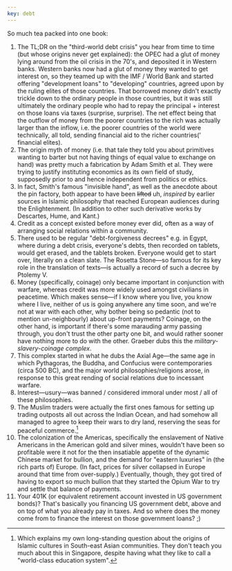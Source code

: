 ```yaml
---
key: debt
---
```


So much tea packed into one book:

1.  The TL;DR on the "third-world debt crisis" you hear from time to time (but
    whose origins never get explained): the OPEC had a glut of money lying
    around from the oil crisis in the 70's, and deposited it in Western banks.
    Western banks now had a glut of money they wanted to get interest on, so
    they teamed up with the IMF / World Bank and started offering "development
    loans" to "developing" countries, agreed upon by the ruling elites of those
    countries. That borrowed money didn't exactly trickle down to the ordinary
    people in those countries, but it was still ultimately the ordinary people
    who had to repay the principal + interest on those loans via taxes
    (surprise, surprise). The net effect being that the outflow of money from
    the poorer countries to the rich was actually larger than the inflow, i.e.
    the poorer countries of the world were technically, all told, sending
    financial aid to the richer countries(’ financial elites).
1.  The origin myth of money (i.e. that tale they told you about primitives
    wanting to barter but not having things of equal value to exchange on hand)
    was pretty much a fabrication by Adam Smith et al. They were trying to
    justify instituting economics as its own field of study, supposedly
    prior to and hence independent from politics or ethics.
1.  In fact, Smith's famous "invisible hand", as well as the anecdote about the
    pin factory, both appear to have been ~~lifted~~ uh, _inspired_ by earlier
    sources in Islamic philosophy that reached European audiences during the
    Enlightenment. (In addition to other such derivative works by Descartes,
    Hume, and Kant.)
1.  Credit as a concept existed before money ever did, often as a way of
    arranging social relations within a community.
1.  There used to be regular "debt-forgiveness decrees" e.g. in Egypt, where
    during a debt crisis, everyone's debts, then recorded on tablets, would get
    erased, and the tablets broken. Everyone would get to start over, literally
    on a clean slate. The Rosetta Stone—so famous for its key role in the
    translation of texts—is actually a record of such a decree by Ptolemy V.
1.  Money (specifically, coinage) only became important in conjunction with
    warfare, whereas credit was more widely used amongst civilians in
    peacetime. Which makes sense—if I know where you live, you know where I
    live, neither of us is going anywhere any time soon, and we're not at war
    with each other, why bother being so pedantic (not to mention
    un-neighbourly) about up-front payments? Coinage, on the other hand, is
    important if there's some marauding army passing through, you don't trust
    the other party one bit, and would rather sooner have nothing more to do
    with the other. Graeber dubs this the _military-slavery-coinage complex_.
1.  This complex started in what he dubs the Axial Age—the same age in which
    Pythagoras, the Buddha, and Confucius were contemporaries (circa 500 BC),
    and the major world philosophies/religions arose, in response to this great
    rending of social relations due to incessant warfare.
1.  Interest—usury—was banned / considered immoral under most / all of these
    philosophies.
1.  The Muslim traders were actually the first ones famous for setting up
    trading outposts all out across the Indian Ocean, and had somehow all
    managed to agree to keep their wars to dry land, reserving the seas for
    peaceful commerce.[^islam-sea]
1.  The colonization of the Americas, specifically the enslavement of Native
    Americans in the American gold and silver mines, wouldn't have been so
    profitable were it not for the then insatiable appetite of the dynamic
    Chinese market for bullion, and the demand for "eastern luxuries" in (the
    rich parts of) Europe. (In fact, prices for silver collapsed in Europe
    around that time from over-supply.) Eventually, though, they got tired of
    having to export so much bullion that they started the Opium War to try and
    settle that balance of payments.
1.  Your 401K (or equivalent retirement account invested in US government
    bonds)? That's basically you financing US government debt, above and on top
    of what you already pay in taxes. And so where does the money come from to
    finance the interest on those government loans? ;)


[^islam-sea]: Which explains my own long-standing question about
    the origins of Islamic cultures in South-east Asian communities. They
    don't teach you much about this in Singapore, despite having what they like
    to call a "world-class education system".